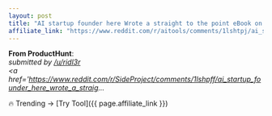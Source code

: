 ```yaml
---
layout: post
title: "AI startup founder here Wrote a straight to the point eBook on how to start"
affiliate_link: "https://www.reddit.com/r/aitools/comments/1lshtpj/ai_startup_founder_here_wrote_a_straight_to_the/?ref=autoverse&utm_source=autoverse"
---
```


**From ProductHunt**:  
*&#32; submitted by &#32; <a href='https://www.reddit.com/user/ridl3r'> /u/ridl3r </a> <br /> <span><a href='https://www.reddit.com/r/SideProject/comments/1lshpff/ai_startup_founder_here_wrote_a_straig...*

🔥 Trending → [Try Tool]({{ page.affiliate_link }})  

